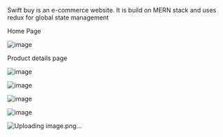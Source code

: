 Swift buy is an e-commerce website. It is build on MERN stack and uses redux for global state management

Home Page

![image](https://github.com/nishitapande/SwiftBuy/assets/89330962/eec08543-6c0b-4ad6-a76e-cc440b83cc9e)

Product details page

![image](https://github.com/nishitapande/SwiftBuy/assets/89330962/25ccf407-ea38-4ac5-82e1-56065c29a8ff)


![image](https://github.com/nishitapande/SwiftBuy/assets/89330962/3d8c0ce7-37b5-45b6-a9e1-9c2bf7e40f51)



![image](https://github.com/nishitapande/SwiftBuy/assets/89330962/bc941277-26da-4bb0-876a-497636cf2c98)



![image](https://github.com/nishitapande/SwiftBuy/assets/89330962/588ca1d5-2b67-4199-af2b-7f33b6518ab9)



![Uploading image.png…]()

